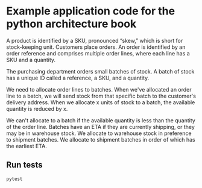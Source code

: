 # Example application code for the python architecture book

A product is identified by a SKU, pronounced “skew,” which is short for stock-keeping unit. Customers place orders. An order is identified by an order reference and comprises multiple order lines, where each line has a SKU and a quantity.

The purchasing department orders small batches of stock. A batch of stock has a unique ID called a reference, a SKU, and a quantity.

We need to allocate order lines to batches. When we've allocated an order line to a batch, we will send stock from that specific batch to the customer's delivery address. When we allocate x units of stock to a batch, the available quantity is reduced by x.

We can't allocate to a batch if the available quantity is less than the quantity of the order line. Batches have an ETA if they are currently shipping, or they may be in warehouse stock. We allocate to warehouse stock in preference to shipment batches. We allocate to shipment batches in order of which has the earliest ETA.

## Run tests
```bash
pytest
```
